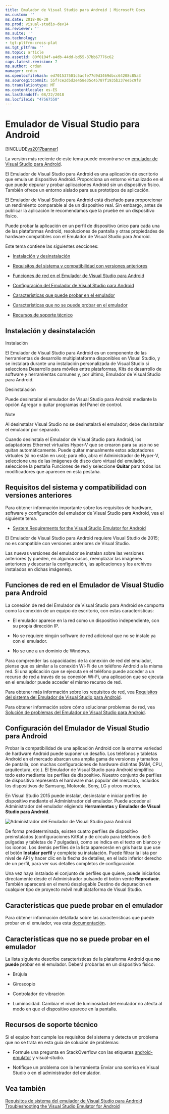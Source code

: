 ```yaml
---
title: Emulador de Visual Studio para Android | Microsoft Docs
ms.custom: ''
ms.date: 2018-06-30
ms.prod: visual-studio-dev14
ms.reviewer: ''
ms.suite: ''
ms.technology:
- tgt-pltfrm-cross-plat
ms.tgt_pltfrm: ''
ms.topic: article
ms.assetid: 80f0104f-a4db-44dd-bd55-37bb67776c62
caps.latest.revision: 7
ms.author: crdun
manager: crdun
ms.openlocfilehash: ed701537501c5acfe77d9d3469dbcc64208c85a3
ms.sourcegitcommit: 55f7ce2d5d2e458e35c45787f1935b237ee5c9f8
ms.translationtype: MT
ms.contentlocale: es-ES
ms.lasthandoff: 08/22/2018
ms.locfileid: "47567550"
---
```

# <a name="visual-studio-emulator-for-android"></a>Emulador de Visual Studio para Android
[!INCLUDE[vs2017banner](../includes/vs2017banner.md)]

La versión más reciente de este tema puede encontrarse en [emulador de Visual Studio para Android](https://docs.microsoft.com/visualstudio/cross-platform/visual-studio-emulator-for-android).  
  
  
El Emulador de Visual Studio para Android es una aplicación de escritorio que emula un dispositivo Android. Proporciona un entorno virtualizado en el que puede depurar y probar aplicaciones Android sin un dispositivo físico. También ofrece un entorno aislado para sus prototipos de aplicación.  
  
 El Emulador de Visual Studio para Android está diseñado para proporcionar un rendimiento comparable al de un dispositivo real. Sin embargo, antes de publicar la aplicación le recomendamos que la pruebe en un dispositivo físico.  
  
 Puede probar la aplicación en un perfil de dispositivo único para cada una de las plataformas Android, resoluciones de pantalla y otras propiedades de hardware compatibles con el Emulador de Visual Studio para Android.  
  
 Este tema contiene las siguientes secciones:  
  
-   [Instalación y desinstalación](#Installing)  
  
-   [Requisitos del sistema y compatibilidad con versiones anteriores](#Requirements)  
  
-   [Funciones de red en el Emulador de Visual Studio para Android](#Networking)  
  
-   [Configuración del Emulador de Visual Studio para Android](#Configuring)  
  
-   [Características que puede probar en el emulador](#FeaturesTest)  
  
-   [Características que no se puede probar en el emulador](#FeaturesNonTest)  
  
-   [Recursos de soporte técnico](#Support)  
  
##  <a name="Installing"></a> Instalación y desinstalación  
 Instalación  
  
 El Emulador de Visual Studio para Android es un componente de las herramientas de desarrollo multiplataforma disponibles en Visual Studio, y se instalará durante una instalación personalizada de Visual Studio si selecciona Desarrollo para móviles entre plataformas, Kits de desarrollo de software y herramientas comunes y, por último, Emulador de Visual Studio para Android.  
  
 Desinstalación  
  
 Puede desinstalar el emulador de Visual Studio para Android mediante la opción Agregar o quitar programas del Panel de control.  
  
> [!NOTE]
>  Al desinstalar Visual Studio no se desinstalará el emulador; debe desinstalar el emulador por separado.  
  
 Cuando desinstala el Emulador de Visual Studio para Android, los adaptadores Ethernet virtuales Hyper-V que se crearon para su uso no se quitan automáticamente. Puede quitar manualmente estos adaptadores virtuales (si no están en uso); para ello, abra el Administrador de Hyper-V, seleccione una de las imágenes de disco duro virtual del emulador, seleccione la pestaña Funciones de red y seleccione **Quitar** para todos los modificadores que aparecen en esta pestaña.  
  
##  <a name="Requirements"></a> Requisitos del sistema y compatibilidad con versiones anteriores  
 Para obtener información importante sobre los requisitos de hardware, software y configuración del emulador de Visual Studio para Android, vea el siguiente tema.  
  
-   [System Requirements for the Visual Studio Emulator for Android](../cross-platform/system-requirements-for-the-visual-studio-emulator-for-android.md)  
  
 El Emulador de Visual Studio para Android requiere Visual Studio de 2015; no es compatible con versiones anteriores de Visual Studio.  
  
 Las nuevas versiones del emulador se instalan sobre las versiones anteriores (y pueden, en algunos casos, reemplazar las imágenes anteriores y descartar la configuración, las aplicaciones y los archivos instalados en dichas imágenes).  
  
##  <a name="Networking"></a> Funciones de red en el Emulador de Visual Studio para Android  
 La conexión de red del Emulador de Visual Studio para Android se comporta como la conexión de un equipo de escritorio, con estas características:  
  
-   El emulador aparece en la red como un dispositivo independiente, con su propia dirección IP.  
  
-   No se requiere ningún software de red adicional que no se instale ya con el emulador.  
  
-   No se une a un dominio de Windows.  
  
 Para comprender las capacidades de la conexión de red del emulador, piense que es similar a la conexión Wi-Fi de un teléfono Android a la misma red. Si una aplicación que se ejecuta en el teléfono puede acceder a un recurso de red a través de su conexión Wi-Fi, una aplicación que se ejecuta en el emulador puede acceder el mismo recurso de red.  
  
 Para obtener más información sobre los requisitos de red, vea [Requisitos del sistema del Emulador de Visual Studio para Android](../cross-platform/system-requirements-for-the-visual-studio-emulator-for-android.md).  
  
 Para obtener información sobre cómo solucionar problemas de red, vea [Solución de problemas del Emulador de Visual Studio para Android](../cross-platform/troubleshooting-the-visual-studio-emulator-for-android.md).  
  
##  <a name="Configuring"></a> Configuración del Emulador de Visual Studio para Android  
 Probar la compatibilidad de una aplicación Android con la enorme variedad de hardware Android puede suponer un desafío. Los teléfonos y tabletas Android en el mercado abarcan una amplia gama de versiones y tamaños de pantalla, con muchas configuraciones de hardware distintas (RAM, CPU, arquitectura, etc.). El Emulador de Visual Studio para Android simplifica todo esto mediante los perfiles de dispositivo. Nuestro conjunto de perfiles de dispositivo representa el hardware más popular del mercado, incluidos los dispositivos de Samsung, Motorola, Sony, LG y otros muchos.  
  
 En Visual Studio 2015 puede instalar, desinstalar e iniciar perfiles de dispositivo mediante el Administrador del emulador. Puede acceder al Administrador del emulador eligiendo **Herramientas** y **Emulador de Visual Studio para Android**.  
  
 ![Administrador del Emulador de Visual Studio para Android](../cross-platform/media/android-emu-manager.png "Android_Emu_Manager")  
  
 De forma predeterminada, existen cuatro perfiles de dispositivo preinstalados (configuraciones KitKat y de círculo para teléfonos de 5 pulgadas y tabletas de 7 pulgadas), como se indica en el texto en blanco y los iconos. Los demás perfiles de la lista aparecerán en gris hasta que use el botón **Instalar perfil** y complete su instalación. Puede filtrar la lista por nivel de API y hacer clic en la flecha de detalles, en el lado inferior derecho de un perfil, para ver sus detalles completos de configuración.  
  
 Una vez haya instalado el conjunto de perfiles que quiere, puede iniciarlos directamente desde el Administrador pulsando el botón verde **Reproducir**. También aparecerá en el menú desplegable Destino de depuración en cualquier tipo de proyecto móvil multiplataforma de Visual Studio.  
  
##  <a name="FeaturesTest"></a> Características que puede probar en el emulador  
 Para obtener información detallada sobre las características que puede probar en el emulador, vea esta [documentación](http://blogs.msdn.com/b/visualstudioalm/archive/2014/11/12/introducing-visual-studio-s-emulator-for-android.aspx).  
  
##  <a name="FeaturesNonTest"></a> Características que no se puede probar en el emulador  
 La lista siguiente describe características de la plataforma Android que **no puede** probar en el emulador. Deberá probarlas en un dispositivo físico.  
  
-   Brújula  
  
-   Giroscopio  
  
-   Controlador de vibración  
  
-   Luminosidad. Cambiar el nivel de luminosidad del emulador no afecta al modo en que el dispositivo aparece en la pantalla.  
  
##  <a name="Support"></a> Recursos de soporte técnico  
 Si el equipo host cumple los requisitos del sistema y detecta un problema que no se trata en esta guía de solución de problemas:  
  
-   Formule una pregunta en StackOverflow con las etiquetas [android-emulator](http://stackoverflow.com/questions/tagged/android-emulator) y visual-studio.  
  
-   Notifique un problema con la herramienta Enviar una sonrisa en Visual Studio o en el administrador del emulador.  
  
## <a name="see-also"></a>Vea también  
 [Requisitos de sistema del emulador de Visual Studio para Android](../cross-platform/system-requirements-for-the-visual-studio-emulator-for-android.md)   
 [Troubleshooting the Visual Studio Emulator for Android](../cross-platform/troubleshooting-the-visual-studio-emulator-for-android.md)

